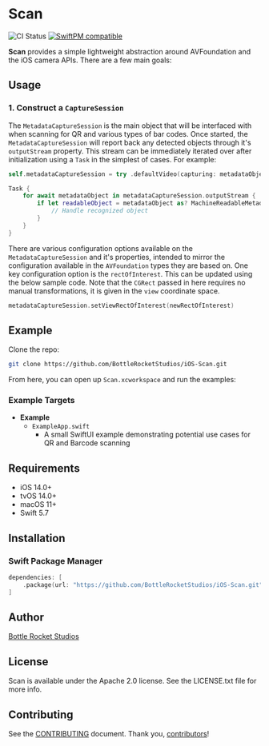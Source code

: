 # Scan

![CI Status](https://github.com/BottleRocketStudios/iOS-Scan/actions/workflows/main.yml/badge.svg)
[![SwiftPM compatible](https://img.shields.io/badge/SwiftPM-compatible-4BC51D.svg?style=flat)](https://swift.org/package-manager)

**Scan** provides a simple lightweight abstraction around AVFoundation and the iOS camera APIs. There are a few main goals:

## Usage

### 1. Construct a `CaptureSession`

The `MetadataCaptureSession` is the main object that will be interfaced with when scanning for QR and various types of bar codes. Once started, the `MetadataCaptureSession` will report back any detected objects through it's `outputStream` property. This stream can be immediately iterated over after initialization using a `Task` in the simplest of cases. For example:


```swift
self.metadataCaptureSession = try .defaultVideo(capturing: metadataObjectTypes, previewVideoGravity: .resizeAspectFill)

Task {
    for await metadataObject in metadataCaptureSession.outputStream {
        if let readableObject = metadataObject as? MachineReadableMetadataObject {
            // Handle recognized object
        }
    }
}
```

There are various configuration options available on the `MetadataCaptureSession` and it's properties, intended to mirror the configuration available in the `AVFoundation` types they are based on. One key configuration option is the `rectOfInterest`. This can be updated using the below sample code. Note that the `CGRect` passed in here requires no manual transformations, it is given in the `view` coordinate space.

```swift
metadataCaptureSession.setViewRectOfInterest(newRectOfInterest)
```

## Example

Clone the repo:

```bash
git clone https://github.com/BottleRocketStudios/iOS-Scan.git
```

From here, you can open up `Scan.xcworkspace` and run the examples:

### Example Targets

* **Example**
    * `ExampleApp.swift`
        * A small SwiftUI example demonstrating potential use cases for QR and Barcode scanning

## Requirements

* iOS 14.0+
* tvOS 14.0+
* macOS 11+
* Swift 5.7

## Installation

### Swift Package Manager

```swift
dependencies: [
    .package(url: "https://github.com/BottleRocketStudios/iOS-Scan.git", from: "1.0.0")
]
```

## Author

[Bottle Rocket Studios](https://www.bottlerocketstudios.com/)

## License

Scan is available under the Apache 2.0 license. See the LICENSE.txt file for more info.

## Contributing

See the [CONTRIBUTING] document. Thank you, [contributors]!

[CONTRIBUTING]: CONTRIBUTING.md
[contributors]: https://github.com/BottleRocketStudios/iOS-Scan/graphs/contributors
